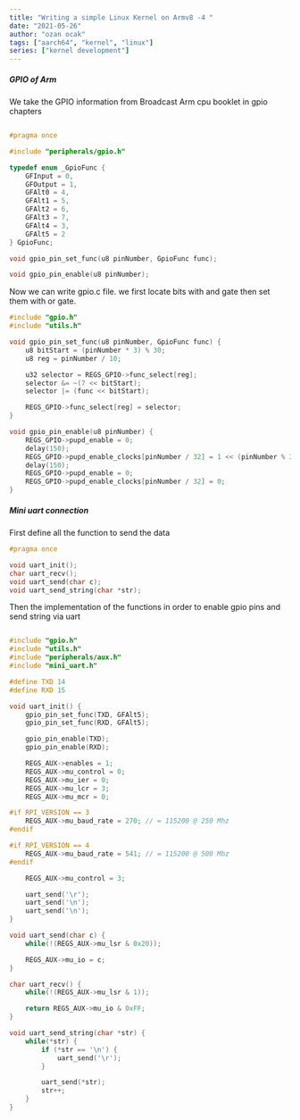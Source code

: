 ```yaml
---
title: "Writing a simple Linux Kernel on Armv8 -4 "
date: "2021-05-26"
author: "ozan ocak"
tags: ["aarch64", "kernel", "linux"]
series: ["kernel development"]
---
```


<h5>GPIO of Arm</h5>

We take the GPIO information from Broadcast Arm cpu booklet in gpio chapters

```gpio.h

#pragma once

#include "peripherals/gpio.h"

typedef enum _GpioFunc {
    GFInput = 0,
    GFOutput = 1,
    GFAlt0 = 4,
    GFAlt1 = 5,
    GFAlt2 = 6,
    GFAlt3 = 7,
    GFAlt4 = 3,
    GFAlt5 = 2
} GpioFunc;

void gpio_pin_set_func(u8 pinNumber, GpioFunc func);

void gpio_pin_enable(u8 pinNumber);

```

Now we can write gpio.c file. we first locate bits with and gate then set them with or gate.

```gpio.c
#include "gpio.h"
#include "utils.h"

void gpio_pin_set_func(u8 pinNumber, GpioFunc func) {
    u8 bitStart = (pinNumber * 3) % 30;
    u8 reg = pinNumber / 10;

    u32 selector = REGS_GPIO->func_select[reg];
    selector &= ~(7 << bitStart);
    selector |= (func << bitStart);

    REGS_GPIO->func_select[reg] = selector;
}

void gpio_pin_enable(u8 pinNumber) {
    REGS_GPIO->pupd_enable = 0;
    delay(150);
    REGS_GPIO->pupd_enable_clocks[pinNumber / 32] = 1 << (pinNumber % 32);
    delay(150);
    REGS_GPIO->pupd_enable = 0;
    REGS_GPIO->pupd_enable_clocks[pinNumber / 32] = 0;
}
```

<h5>Mini uart connection</h5>
First define all the function to send the data

```mini_uart.h
#pragma once

void uart_init();
char uart_recv();
void uart_send(char c);
void uart_send_string(char *str);

```

Then the implementation of the functions in order to enable gpio pins and send string via uart

```mini_uart.c

#include "gpio.h"
#include "utils.h"
#include "peripherals/aux.h"
#include "mini_uart.h"

#define TXD 14
#define RXD 15

void uart_init() {
    gpio_pin_set_func(TXD, GFAlt5);
    gpio_pin_set_func(RXD, GFAlt5);

    gpio_pin_enable(TXD);
    gpio_pin_enable(RXD);

    REGS_AUX->enables = 1;
    REGS_AUX->mu_control = 0;
    REGS_AUX->mu_ier = 0;
    REGS_AUX->mu_lcr = 3;
    REGS_AUX->mu_mcr = 0;

#if RPI_VERSION == 3
    REGS_AUX->mu_baud_rate = 270; // = 115200 @ 250 Mhz
#endif

#if RPI_VERSION == 4
    REGS_AUX->mu_baud_rate = 541; // = 115200 @ 500 Mhz
#endif

    REGS_AUX->mu_control = 3;

    uart_send('\r');
    uart_send('\n');
    uart_send('\n');
}

void uart_send(char c) {
    while(!(REGS_AUX->mu_lsr & 0x20));

    REGS_AUX->mu_io = c;
}

char uart_recv() {
    while(!(REGS_AUX->mu_lsr & 1));

    return REGS_AUX->mu_io & 0xFF;
}

void uart_send_string(char *str) {
    while(*str) {
        if (*str == '\n') {
            uart_send('\r');
        }

        uart_send(*str);
        str++;
    }
}

```
